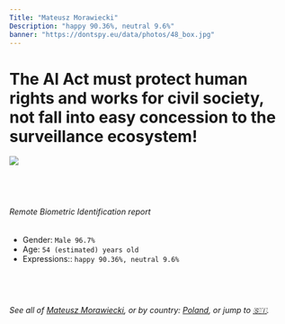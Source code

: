 ```yaml
---
Title: "Mateusz Morawiecki"
Description: "happy 90.36%, neutral 9.6%"
banner: "https://dontspy.eu/data/photos/48_box.jpg"
---
```


# The AI Act must protect human rights and works for civil society, not fall into easy concession to the surveillance ecosystem!

<link rel="stylesheet" type="text/css" href="/css/blog.css" />

<div class="is-fake" hidden>

_This is a **fake picture**_, we collect these anyway [because the AI Act](why-deepfake) negotiation moves in a way that would create more mess in our lives! for a longer explanation, read [The Dual Threat: How Losing the Biometric Battle Fuels Deepfake Proliferation](/blog/the-dual-threat-how-losing-the-biometric-battle-fuels-deepfake-proliferation/)

</div>

<!-- <img src="https://dontspy.eu/data/photos/54_box.jpg" /> -->
<img src="https://dontspy.eu/data/photos/48_box.jpg" />

## <br>

###### Remote Biometric Identification report

* <span class="label">Gender:</span> `Male 96.7%`
* <span class="label">Age:</span> `54 (estimated) years old`
* <span class="label">Expressions::</span> `happy 90.36%, neutral 9.6%`

## <br>

###### See all of [Mateusz Morawiecki](/policymaker#Mateusz%20Morawiecki), or by country: [Poland](/country#Poland), or jump to [🇸🇮](/x/209).

## <br>